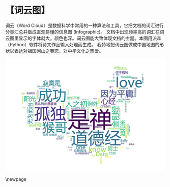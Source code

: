 # 【词云图】

词云（Word Cloud）是数据科学中常用的一种算法和工具，它把文档的词汇进行分类汇总并做成直观易懂的信息图 (Infographic)。
文档中出现频率高的词汇在词云图里显示的字体就大，颜色也深。词云图能大致体现文档的主题。本图用派森（Python）软件将诗文作品输入处理而生成。
我特地把词云图做成中国地图的形状以表达对祖国河山之眷恋，对中华文化之热爱。

![](word_cloud.png)

\newpage

